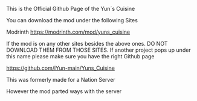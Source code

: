 This is the Official Github Page of the Yun´s Cuisine 

You can download the mod under the following Sites

Modrinth
https://modrinth.com/mod/yuns_cuisine

If the mod is on any other sites besides the above ones. DO NOT DOWNLOAD THEM FROM THOSE SITES.
If another project pops up under this name please make sure you have the right Github page

https://github.com/iYun-main/Yuns_Cuisine

This was formerly made for a Nation Server

However the mod parted ways with the server
